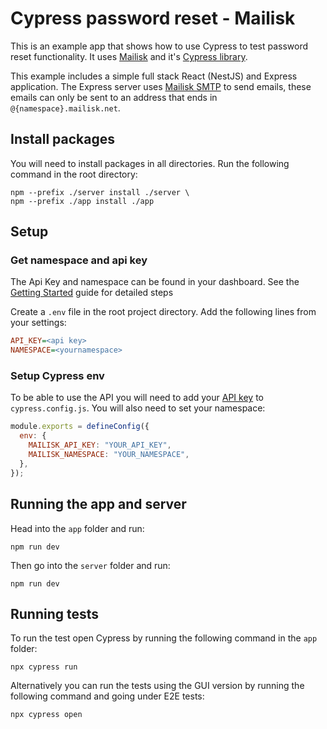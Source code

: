 # Cypress password reset - Mailisk

This is an example app that shows how to use Cypress to test password reset functionality. It uses [Mailisk](https://mailisk.com) and it's [Cypress library](https://github.com/mailisk-app/cypress-mailisk).

This example includes a simple full stack React (NestJS) and Express application. The Express server uses [Mailisk SMTP](https://mailisk.com/blog/blog/smtp-now-available) to send emails, these emails can only be sent to an address that ends in `@{namespace}.mailisk.net`.

## Install packages

You will need to install packages in all directories. Run the following command in the root directory:

```shell
npm --prefix ./server install ./server \
npm --prefix ./app install ./app
```

## Setup

### Get namespace and api key

The Api Key and namespace can be found in your dashboard. See the [Getting Started](https://docs.mailisk.com) guide for detailed steps

Create a `.env` file in the root project directory. Add the following lines from your settings:

```ini
API_KEY=<api key>
NAMESPACE=<yournamespace>
```

### Setup Cypress env

To be able to use the API you will need to add your [API key](http://docs.mailisk.com/#getting-your-api-key) to `cypress.config.js`. You will also need to set your namespace:

```js
module.exports = defineConfig({
  env: {
    MAILISK_API_KEY: "YOUR_API_KEY",
    MAILISK_NAMESPACE: "YOUR_NAMESPACE",
  },
});
```

## Running the app and server

Head into the `app` folder and run:

```shell
npm run dev
```

Then go into the `server` folder and run:

```shell
npm run dev
```

## Running tests

To run the test open Cypress by running the following command in the `app` folder:

```shell
npx cypress run
```

Alternatively you can run the tests using the GUI version by running the following command and going under E2E tests:

```shell
npx cypress open
```
